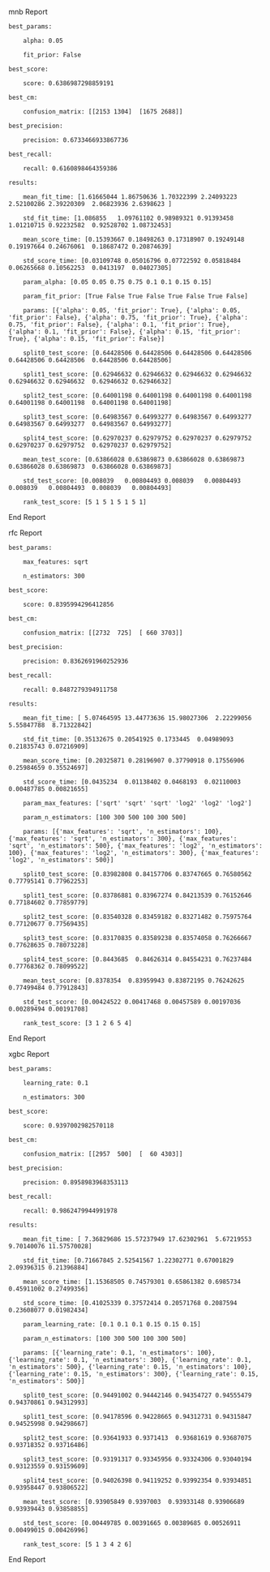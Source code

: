 mnb Report

	best_params:

		alpha: 0.05

		fit_prior: False

	best_score:

		score: 0.6386987298859191

	best_cm:

		confusion_matrix: [[2153 1304]  [1675 2688]]

	best_precision:

		precision: 0.6733466933867736

	best_recall:

		recall: 0.6160898464359386

	results:

		mean_fit_time: [1.61665044 1.86750636 1.70322399 2.24093223 2.52100286 2.39220309  2.06823936 2.6398623 ]

		std_fit_time: [1.086855   1.09761102 0.98989321 0.91393458 1.01210715 0.92232582  0.92528702 1.08732453]

		mean_score_time: [0.15393667 0.18498263 0.17318907 0.19249148 0.19197664 0.24676061  0.18687472 0.20874639]

		std_score_time: [0.03109748 0.05016796 0.07722592 0.05818484 0.06265668 0.10562253  0.0413197  0.04027305]

		param_alpha: [0.05 0.05 0.75 0.75 0.1 0.1 0.15 0.15]

		param_fit_prior: [True False True False True False True False]

		params: [{'alpha': 0.05, 'fit_prior': True}, {'alpha': 0.05, 'fit_prior': False}, {'alpha': 0.75, 'fit_prior': True}, {'alpha': 0.75, 'fit_prior': False}, {'alpha': 0.1, 'fit_prior': True}, {'alpha': 0.1, 'fit_prior': False}, {'alpha': 0.15, 'fit_prior': True}, {'alpha': 0.15, 'fit_prior': False}]

		split0_test_score: [0.64428506 0.64428506 0.64428506 0.64428506 0.64428506 0.64428506  0.64428506 0.64428506]

		split1_test_score: [0.62946632 0.62946632 0.62946632 0.62946632 0.62946632 0.62946632  0.62946632 0.62946632]

		split2_test_score: [0.64001198 0.64001198 0.64001198 0.64001198 0.64001198 0.64001198  0.64001198 0.64001198]

		split3_test_score: [0.64983567 0.64993277 0.64983567 0.64993277 0.64983567 0.64993277  0.64983567 0.64993277]

		split4_test_score: [0.62970237 0.62979752 0.62970237 0.62979752 0.62970237 0.62979752  0.62970237 0.62979752]

		mean_test_score: [0.63866028 0.63869873 0.63866028 0.63869873 0.63866028 0.63869873  0.63866028 0.63869873]

		std_test_score: [0.008039   0.00804493 0.008039   0.00804493 0.008039   0.00804493  0.008039   0.00804493]

		rank_test_score: [5 1 5 1 5 1 5 1]

End Report

rfc Report

	best_params:

		max_features: sqrt

		n_estimators: 300

	best_score:

		score: 0.8395994296412856

	best_cm:

		confusion_matrix: [[2732  725]  [ 660 3703]]

	best_precision:

		precision: 0.8362691960252936

	best_recall:

		recall: 0.8487279394911758

	results:

		mean_fit_time: [ 5.07464595 13.44773636 15.98027306  2.22299056  5.55847788  8.71322842]

		std_fit_time: [0.35132675 0.20541925 0.1733445  0.04989093 0.21835743 0.07216909]

		mean_score_time: [0.20325871 0.28196907 0.37790918 0.17556906 0.25984659 0.35524697]

		std_score_time: [0.0435234  0.01138402 0.0468193  0.02110003 0.00487785 0.00821655]

		param_max_features: ['sqrt' 'sqrt' 'sqrt' 'log2' 'log2' 'log2']

		param_n_estimators: [100 300 500 100 300 500]

		params: [{'max_features': 'sqrt', 'n_estimators': 100}, {'max_features': 'sqrt', 'n_estimators': 300}, {'max_features': 'sqrt', 'n_estimators': 500}, {'max_features': 'log2', 'n_estimators': 100}, {'max_features': 'log2', 'n_estimators': 300}, {'max_features': 'log2', 'n_estimators': 500}]

		split0_test_score: [0.83982808 0.84157706 0.83747665 0.76580562 0.77795141 0.77962253]

		split1_test_score: [0.83786881 0.83967274 0.84213539 0.76152646 0.77184602 0.77859779]

		split2_test_score: [0.83540328 0.83459182 0.83271482 0.75975764 0.77120677 0.77569435]

		split3_test_score: [0.83170835 0.83589238 0.83574058 0.76266667 0.77628635 0.78073228]

		split4_test_score: [0.8443685  0.84626314 0.84554231 0.76237484 0.77768362 0.78099522]

		mean_test_score: [0.8378354  0.83959943 0.83872195 0.76242625 0.77499484 0.77912843]

		std_test_score: [0.00424522 0.00417468 0.00457589 0.00197036 0.00289494 0.00191708]

		rank_test_score: [3 1 2 6 5 4]

End Report

xgbc Report

	best_params:

		learning_rate: 0.1

		n_estimators: 300

	best_score:

		score: 0.9397002982570118

	best_cm:

		confusion_matrix: [[2957  500]  [  60 4303]]

	best_precision:

		precision: 0.8958983968353113

	best_recall:

		recall: 0.9862479944991978

	results:

		mean_fit_time: [ 7.36829686 15.57237949 17.62302961  5.67219553  9.70140076 11.57570028]

		std_fit_time: [0.71667845 2.52541567 1.22302771 0.67001829 2.09396315 0.21396884]

		mean_score_time: [1.15368505 0.74579301 0.65861382 0.6985734  0.45911002 0.27499356]

		std_score_time: [0.41025339 0.37572414 0.20571768 0.2087594  0.23608077 0.01982434]

		param_learning_rate: [0.1 0.1 0.1 0.15 0.15 0.15]

		param_n_estimators: [100 300 500 100 300 500]

		params: [{'learning_rate': 0.1, 'n_estimators': 100}, {'learning_rate': 0.1, 'n_estimators': 300}, {'learning_rate': 0.1, 'n_estimators': 500}, {'learning_rate': 0.15, 'n_estimators': 100}, {'learning_rate': 0.15, 'n_estimators': 300}, {'learning_rate': 0.15, 'n_estimators': 500}]

		split0_test_score: [0.94491002 0.94442146 0.94354727 0.94555479 0.94370861 0.94312993]

		split1_test_score: [0.94178596 0.94228665 0.94312731 0.94315847 0.94525998 0.94298667]

		split2_test_score: [0.93641933 0.9371413  0.93681619 0.93687075 0.93718352 0.93716486]

		split3_test_score: [0.93191317 0.93345956 0.93324306 0.93040194 0.93123559 0.93159609]

		split4_test_score: [0.94026398 0.94119252 0.93992354 0.93934851 0.93958447 0.93806522]

		mean_test_score: [0.93905849 0.9397003  0.93933148 0.93906689 0.93939443 0.93858855]

		std_test_score: [0.00449785 0.00391665 0.00389685 0.00526911 0.00499015 0.00426996]

		rank_test_score: [5 1 3 4 2 6]

End Report

